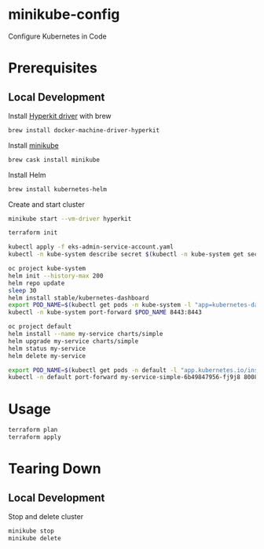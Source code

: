 # minikube-config
Configure Kubernetes in Code

# Prerequisites
## Local Development
Install [Hyperkit driver](https://github.com/kubernetes/minikube/blob/master/docs/drivers.md#hyperkit-driver) with brew
```bash
brew install docker-machine-driver-hyperkit
```

Install [minikube](https://github.com/kubernetes/minikube)
```bash
brew cask install minikube
```

Install Helm
```bash
brew install kubernetes-helm
```

Create and start cluster
```bash
minikube start --vm-driver hyperkit
```

```bash
terraform init
```

```bash
kubectl apply -f eks-admin-service-account.yaml
kubectl -n kube-system describe secret $(kubectl -n kube-system get secret | grep eks-admin | awk '{print $1}')
```

```bash
oc project kube-system
helm init --history-max 200
helm repo update
sleep 30
helm install stable/kubernetes-dashboard
export POD_NAME=$(kubectl get pods -n kube-system -l "app=kubernetes-dashboard,release=wondering-lizard" -o jsonpath="{.items[0].metadata.name}")
kubectl -n kube-system port-forward $POD_NAME 8443:8443
```

```bash
oc project default
helm install --name my-service charts/simple
helm upgrade my-service charts/simple
helm status my-service
helm delete my-service
```

```bash
export POD_NAME=$(kubectl get pods -n default -l "app.kubernetes.io/instance=my-service" -o jsonpath="{.items[0].metadata.name}")
kubectl -n default port-forward my-service-simple-6b49847956-fj9j8 8008:80
```

# Usage

```bash
terraform plan
terraform apply
```

# Tearing Down
## Local Development

Stop and delete cluster
```bash
minikube stop
minikube delete
```